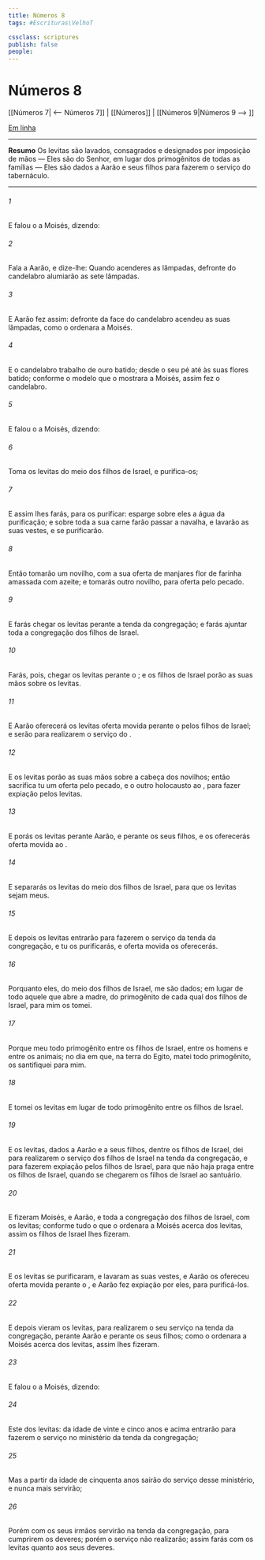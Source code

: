 ```yaml
---
title: Números 8
tags: #Escrituras\VelhoT

cssclass: scriptures
publish: false
people:
---
```


# Números 8
[[Números 7| <-- Números 7]] | [[Números]] | [[Números 9|Números 9 --> ]]

[Em linha](https://churchofjesuschrist.org/study/scriptures/ot/num/8?lang=por)

---
__Resumo__
Os levitas são lavados, consagrados e designados por imposição de mãos — Eles são do Senhor, em lugar dos primogênitos de todas as famílias — Eles são dados a Aarão e seus filhos para fazerem o serviço do tabernáculo.

---
###### 1 
E falou o  a Moisés, dizendo:

###### 2 
Fala a Aarão, e dize-lhe: Quando acenderes as lâmpadas, defronte do candelabro alumiarão as sete lâmpadas.

###### 3 
E Aarão fez assim: defronte da face do candelabro acendeu as suas lâmpadas, como o  ordenara a Moisés.

###### 4 
E o candelabro  trabalho de ouro batido; desde o seu pé até às suas flores  batido; conforme o modelo que o  mostrara a Moisés, assim  fez o candelabro.

###### 5 
E falou o  a Moisés, dizendo:

###### 6 
Toma os levitas do meio dos filhos de Israel, e purifica-os;

###### 7 
E assim lhes farás, para os purificar: esparge sobre eles a água da purificação; e sobre toda a sua carne farão passar a navalha, e lavarão as suas vestes, e se purificarão.

###### 8 
Então tomarão um novilho, com a sua oferta de manjares  flor de farinha amassada com azeite; e tomarás outro novilho, para oferta pelo pecado.

###### 9 
E farás chegar os levitas perante a tenda da congregação; e farás ajuntar toda a congregação dos filhos de Israel.

###### 10 
Farás, pois, chegar os levitas perante o ; e os filhos de Israel porão as suas mãos sobre os levitas.

###### 11 
E Aarão oferecerá os levitas  oferta movida perante o  pelos filhos de Israel; e serão para realizarem o serviço do .

###### 12 
E os levitas porão as suas mãos sobre a cabeça dos novilhos; então sacrifica tu um  oferta pelo pecado, e o outro  holocausto ao , para fazer expiação pelos levitas.

###### 13 
E porás os levitas perante Aarão, e perante os seus filhos, e os oferecerás  oferta movida ao .

###### 14 
E separarás os levitas do meio dos filhos de Israel, para que os levitas sejam meus.

###### 15 
E depois os levitas entrarão para fazerem o serviço da tenda da congregação, e tu os purificarás, e  oferta movida os oferecerás.

###### 16 
Porquanto eles, do meio dos filhos de Israel, me são dados; em lugar de todo aquele que abre a madre, do primogênito de cada qual dos filhos de Israel, para mim os tomei.

###### 17 
Porque meu  todo primogênito entre os filhos de Israel, entre os homens e entre os animais; no dia em que, na terra do Egito, matei todo primogênito, os santifiquei para mim.

###### 18 
E tomei os levitas em lugar de todo primogênito entre os filhos de Israel.

###### 19 
E os levitas, dados a Aarão e a seus filhos, dentre os filhos de Israel, dei para realizarem o serviço dos filhos de Israel na tenda da congregação, e para fazerem expiação pelos filhos de Israel, para que não haja praga entre os filhos de Israel, quando se chegarem os filhos de Israel ao santuário.

###### 20 
E  fizeram Moisés, e Aarão, e toda a congregação dos filhos de Israel, com os levitas; conforme tudo o que o  ordenara a Moisés acerca dos levitas, assim os filhos de Israel lhes fizeram.

###### 21 
E os levitas se purificaram, e lavaram as suas vestes, e Aarão os ofereceu  oferta movida perante o , e Aarão fez expiação por eles, para purificá-los.

###### 22 
E depois vieram os levitas, para realizarem o seu serviço na tenda da congregação, perante Aarão e perante os seus filhos; como o  ordenara a Moisés acerca dos levitas, assim lhes fizeram.

###### 23 
E falou o  a Moisés, dizendo:

###### 24 
Este  dos levitas: da idade de vinte e cinco anos e acima entrarão para fazerem o serviço no ministério da tenda da congregação;

###### 25 
Mas a partir da idade de cinquenta anos sairão do serviço desse ministério, e nunca mais servirão;

###### 26 
Porém com os seus irmãos servirão na tenda da congregação, para cumprirem os deveres; porém o serviço não realizarão; assim farás com os levitas quanto aos seus deveres.

